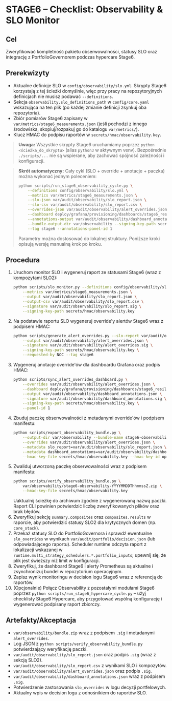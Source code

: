 # STAGE6 – Checklist: Observability & SLO Monitor

## Cel
Zweryfikować kompletność pakietu obserwowalności, statusy SLO oraz integrację z
PortfolioGovernorem podczas hypercare Stage6.

## Prerekwizyty
- Aktualne definicje SLO w `config/observability/slo.yml`.
  Skrypty Stage6 korzystają z tej ścieżki domyślnie, więc przy pracy na repozytoryjnych definicjach nie musisz podawać `--definitions`.
- Sekcja `observability.slo_definitions_path` w `config/core.yaml` wskazująca na ten plik (po każdej zmianie definicji zsynkuj oba repozytoria).
- Zbiór pomiarów Stage6 zapisany w `var/metrics/stage6_measurements.json`
  (jeśli pochodzi z innego środowiska, skopiuj/rozpakuj go do katalogu
  `var/metrics/`).
- Klucz HMAC do podpisu raportów w `secrets/hmac/observability.key`.

> **Uwaga:** Wszystkie skrypty Stage6 uruchamiamy poprzez `python <ścieżka_do_skryptu>` (alias `python3` w aktywnym venv). Bezpośrednie `./scripts/...` nie są wspierane, aby zachować spójność zależności i konfiguracji.

> **Skrót automatyczny:** Cały cykl (SLO + override + anotacje + paczka) można
> wykonać jednym poleceniem:
> ```bash
> python scripts/run_stage6_observability_cycle.py \
>     --definitions config/observability/slo.yml \
>     --metrics var/metrics/stage6_measurements.json \
>     --slo-json var/audit/observability/slo_report.json \
>     --slo-csv var/audit/observability/slo_report.csv \
>     --overrides-json var/audit/observability/alert_overrides.json \
>     --dashboard deploy/grafana/provisioning/dashboards/stage6_resilience_operations.json \
>     --annotations-output var/audit/observability/dashboard_annotations.json \
>     --bundle-output-dir var/observability --signing-key-path secrets/hmac/observability.key \
>     --tag stage6 --annotations-panel-id 1
> ```
> Parametry można dostosować do lokalnej struktury. Poniższe kroki opisują wersję
> manualną krok po kroku.

## Procedura
1. Uruchom monitor SLO i wygeneruj raport ze statusami Stage6 (wraz z
   kompozytami SLO2):
   ```bash
   python scripts/slo_monitor.py --definitions config/observability/slo.yml \
       --metrics var/metrics/stage6_measurements.json \
       --output var/audit/observability/slo_report.json \
       --output-csv var/audit/observability/slo_report.csv \
       --signature var/audit/observability/slo_report.sig \
       --signing-key-path secrets/hmac/observability.key
   ```
2. Na podstawie raportu SLO wygeneruj override'y alertów Stage6 wraz z podpisem HMAC:
   ```bash
   python scripts/generate_alert_overrides.py --slo-report var/audit/observability/slo_report.json \
       --output var/audit/observability/alert_overrides.json \
       --signature var/audit/observability/alert_overrides.sig \
       --signing-key-path secrets/hmac/observability.key \
       --requested-by NOC --tag stage6
   ```
3. Wygeneruj anotacje override'ów dla dashboardu Grafana oraz podpis HMAC:
   ```bash
   python scripts/sync_alert_overrides_dashboard.py \
       --overrides var/audit/observability/alert_overrides.json \
       --dashboard deploy/grafana/provisioning/dashboards/stage6_resilience_operations.json \
       --output var/audit/observability/dashboard_annotations.json \
       --signature var/audit/observability/dashboard_annotations.sig \
       --signing-key-path secrets/hmac/observability.key \
       --panel-id 1
   ```
4. Zbuduj paczkę obserwowalności z metadanymi override'ów i podpisem manifestu:
   ```bash
   python scripts/export_observability_bundle.py \
       --output-dir var/observability --bundle-name stage6-observability \
       --overrides var/audit/observability/alert_overrides.json \
       --metadata slo_report=var/audit/observability/slo_report.json \
       --metadata dashboard_annotations=var/audit/observability/dashboard_annotations.json \
       --hmac-key-file secrets/hmac/observability.key --hmac-key-id ops-stage6
   ```
5. Zwaliduj utworzoną paczkę obserwowalności wraz z podpisem manifestu:
   ```bash
   python scripts/verify_observability_bundle.py \
       var/observability/stage6-observability-YYYYMMDDThhmmssZ.zip \
       --hmac-key-file secrets/hmac/observability.key
   ```
   Uaktualnij ścieżkę do archiwum zgodnie z wygenerowaną nazwą paczki. Raport
   CLI powinien potwierdzić liczbę zweryfikowanych plików oraz brak błędów.
6. Zweryfikuj sekcję `summary.composites` oraz `composites.results` w raporcie,
   aby potwierdzić statusy SLO2 dla krytycznych domen (np. `core_stack`).
7. Przekaż statusy SLO do PortfolioGovernora i sprawdź ewentualne `slo_overrides`
   w wynikach `var/audit/portfolio/decision.json` (lub odpowiadającego raportu).
   Scheduler runtime odczyta raport z lokalizacji wskazanej w
   `runtime.multi_strategy_schedulers.*.portfolio_inputs`; upewnij się, że plik
   jest świeższy niż limit w konfiguracji.
8. Zweryfikuj, że dashboard Stage6 i alerty Prometheus są aktualne i zsynchronizuj
   bundel w repozytorium operacyjnym.
9. Zapisz wynik monitoringu w decision logu Stage6 wraz z referencją do raportów.
10. (Opcjonalnie) Połącz Observability z pozostałymi modułami Stage6 poprzez
    `python scripts/run_stage6_hypercare_cycle.py` – użyj checklisty Stage6 Hypercare, aby
    przygotować wspólną konfigurację i wygenerować podpisany raport zbiorczy.

## Artefakty/Akceptacja
- `var/observability/bundle.zip` wraz z podpisem `.sig` i metadanymi `alert_overrides`.
- Log JSON z `python scripts/verify_observability_bundle.py` potwierdzający weryfikację paczki.
- `var/audit/observability/slo_report.json` oraz podpis `.sig` (wraz z sekcją SLO2).
- `var/audit/observability/slo_report.csv` z wynikami SLO i kompozytów.
- `var/audit/observability/alert_overrides.json` oraz podpis `.sig`.
- `var/audit/observability/dashboard_annotations.json` wraz z podpisem `.sig`.
- Potwierdzenie zastosowania `slo_overrides` w logu decyzji portfelowych.
- Aktualny wpis w decision logu z odnośnikiem do raportów SLO.
